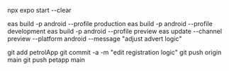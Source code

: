 npx expo start --clear

eas build -p android --profile production
eas build -p android --profile development
eas build -p android --profile preview
eas update --channel preview --platform android --message "adjust advert logic"

git add petrolApp
git commit -a -m "edit registration logic"
git push origin main
git push petapp main
